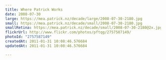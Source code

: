 ```yaml
---
title: Where Patrick Works
date: 2008-07-30
large: https://mea.patrick.nz/decade/large/2008-07-30-2180.jpg
small: https://mea.patrick.nz/decade/small/2008-07-30-2180.jpg
smallRetina: https://mea.patrick.nz/decade/small/2008-07-30-2180@2x.jpg
flickrUrl: http://www.flickr.com/photos/pftqg/2757587149/
photoId: "2757587149"
createdAt: 2011-01-31 10:08:46.576684
updatedAt: 2011-01-31 10:08:46.576684

---
```


